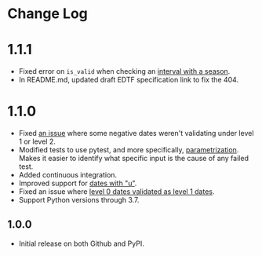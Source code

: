 Change Log
==========


1.1.1
=====

* Fixed error on `is_valid` when checking an [interval with a season](https://github.com/unt-libraries/edtf-validate/issues/20).
* In README.md, updated draft EDTF specification link to fix the 404.

1.1.0
=====

* Fixed [an issue](https://github.com/unt-libraries/edtf-validate/issues/15/) where some negative dates weren't validating under level 1 or level 2.
* Modified tests to use pytest, and more specifically, [parametrization](https://github.com/unt-libraries/edtf-validate/issues/3). Makes it easier to identify what specific
  input is the cause of any failed test.
* Added continuous integration.
* Improved support for [dates with "u"](https://github.com/unt-libraries/edtf-validate/issues/5).
* Fixed an issue where [level 0 dates validated as level 1 dates](https://github.com/unt-libraries/edtf-validate/issues/6).
* Support Python versions through 3.7.

1.0.0
-----

* Initial release on both Github and PyPI.
